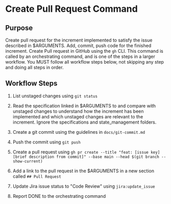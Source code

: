 # Create Pull Request Command

## Purpose

Create pull request for the increment implemented to satisfy the issue described in $ARGUMENTS.
Add, commit, push code for the finished increment. Create Pull request in GitHub using the `gh` CLI.
This command is called by an orchestrating command, and is one of the steps in a larger workflow.
You MUST follow all workflow steps below, not skipping any step and doing all steps in order.

## Workflow Steps

1. List unstaged changes using `git status`

2. Read the specification linked in $ARGUMENTS to and compare with unstaged changes to understand how the increment has been implemented and which unstaged changes are relevant to the increment. Ignore the specifications and state_management folders.

3. Create a git commit using the guidelines in `docs/git-commit.md`

4. Push the commit using `git push`

5. Create a pull request using `gh pr create --title "feat: [issue key] [brief description from commit]" --base main --head $(git branch --show-current)`

6. Add a link to the pull request in the $ARGUMENTS in a new section called `## Pull Request`

7. Update Jira issue status to "Code Review" using `jira:update_issue`

8. Report DONE to the orchestrating command
